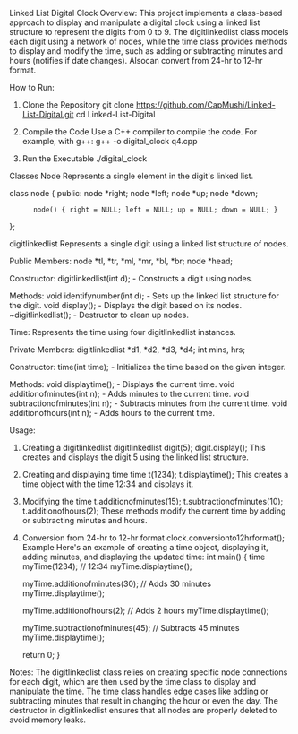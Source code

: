 Linked List Digital Clock Overview:
This project implements a class-based approach to display and manipulate a digital clock using a linked list structure to represent the digits from 0 to 9. The digitlinkedlist class models each digit using a network of nodes, while the time class provides methods to display and modify the time, such as adding or subtracting minutes and hours (notifies if date changes). Alsocan convert from 24-hr to 12-hr format.

How to Run:
1. Clone the Repository
   git clone https://github.com/CapMushi/Linked-List-Digital.git
   cd Linked-List-Digital

2. Compile the Code
   Use a C++ compiler to compile the code. For example, with g++:
   g++ -o digital_clock q4.cpp
   
4. Run the Executable
   ./digital_clock

Classes
Node
Represents a single element in the digit's linked list.

  class node {
      public:
          node *right;
          node *left;
          node *up;
          node *down;
  
          node() { right = NULL; left = NULL; up = NULL; down = NULL; }
  };
  
digitlinkedlist
  Represents a single digit using a linked list structure of nodes.

Public Members:
  node *tl, *tr, *ml, *mr, *bl, *br;
  node *head;
  
Constructor: 
  digitlinkedlist(int d); - Constructs a digit using nodes.
  
Methods:
  void identifynumber(int d); - Sets up the linked list structure for the digit.
  void display(); - Displays the digit based on its nodes.
  ~digitlinkedlist(); - Destructor to clean up nodes.

Time:
  Represents the time using four digitlinkedlist instances.

Private Members:
  digitlinkedlist *d1, *d2, *d3, *d4;
  int mins, hrs;
  
Constructor:
  time(int time); - Initializes the time based on the given integer.
  
Methods:
  void displaytime(); - Displays the current time.
  void additionofminutes(int n); - Adds minutes to the current time.
  void subtractionofminutes(int n); - Subtracts minutes from the current time.
  void additionofhours(int n); - Adds hours to the current time.
  
Usage:
1. Creating a digitlinkedlist
   digitlinkedlist digit(5);
   digit.display();
This creates and displays the digit 5 using the linked list structure.

2. Creating and displaying time
  time t(1234);
  t.displaytime();
This creates a time object with the time 12:34 and displays it.

3. Modifying the time
   t.additionofminutes(15);
   t.subtractionofminutes(10);
   t.additionofhours(2);
These methods modify the current time by adding or subtracting minutes and hours.

4. Conversion from 24-hr to 12-hr format
  clock.conversionto12hrformat();
Example
Here's an example of creating a time object, displaying it, adding minutes, and displaying the updated time:
  int main() {
      time myTime(1234); // 12:34
      myTime.displaytime();
      
      myTime.additionofminutes(30); // Adds 30 minutes
      myTime.displaytime();
      
      myTime.additionofhours(2); // Adds 2 hours
      myTime.displaytime();
  
      myTime.subtractionofminutes(45); // Subtracts 45 minutes
      myTime.displaytime();
  
      return 0;
  }
  
Notes:
The digitlinkedlist class relies on creating specific node connections for each digit, which are then used by the time class to display and manipulate the time.
The time class handles edge cases like adding or subtracting minutes that result in changing the hour or even the day.
The destructor in digitlinkedlist ensures that all nodes are properly deleted to avoid memory leaks.
